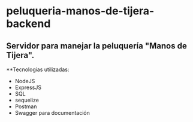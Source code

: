 # peluqueria-manos-de-tijera-backend
## Servidor para manejar la peluquería "Manos de Tijera". 


**Tecnologías utilizadas:

- NodeJS
- ExpressJS
- SQL
- sequelize
- Postman 
- Swagger para documentación
